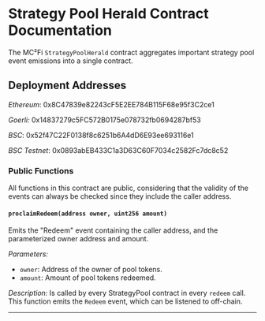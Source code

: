 # Strategy Pool Herald Contract Documentation

The MC²Fi `StrategyPoolHerald` contract aggregates important strategy pool event emissions into a single contract.

## Deployment Addresses

_Ethereum_:
0x8C47839e82243cF5E2EE784B115F68e95f3C2ce1

_Goerli:_
0x14837279c5FC572B0175e078732fb0694287bf53

_BSC_:
0x52f47C22F0138f8c6251b6A4dD6E93ee693116e1

_BSC Testnet_:
0x0893abEB433C1a3D63C60F7034c2582Fc7dc8c52

### Public Functions
All functions in this contract are public, considering that the validity of the events can always be checked since they include the caller address.

#### `proclaimRedeem(address owner, uint256 amount)`

Emits the "Redeem" event containing the caller address, and the parameterized owner address and amount.

_Parameters:_
- `owner`: Address of the owner of pool tokens.
- `amount`: Amount of pool tokens redeemed.

_Description:_
Is called by every StrategyPool contract in every `redeem` call. This function emits the `Redeem` event, which can be listened to off-chain.

---
